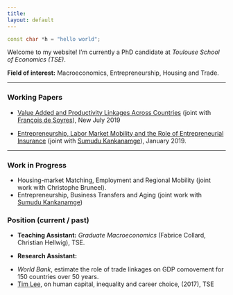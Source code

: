 ```yaml
---
title: 
layout: default
---
```


```c++
const char *h = "hello world";
```
Welcome to my website! I’m currently a PhD candidate at *Toulouse School of Economics (TSE)*. 

**Field of interest:** Macroeconomics, Entrepreneurship, Housing and Trade.

* * *

### Working Papers

*   [Value Added and Productivity Linkages Across Countries](http://agaillard.eu/projects/TCP/) (joint with [François de Soyres](https://sites.google.com/site/francoisdesoyres/research)), New July 2019

*   [Entrepreneurship, Labor Market Mobility and the Role of Entrepreneurial Insurance](http://agaillard.eu/projects/ELMM/) (joint with [Sumudu Kankanamge](http://kankanamge.free.fr/)), January 2019.

* * *

### Work in Progress

*   Housing-market Matching, Employment and Regional Mobility (joint work with Christophe Bruneel).
*   Entrepreneurship, Business Transfers and Aging (joint work with [Sumudu Kankanamge](http://kankanamge.free.fr/))


### Position (current / past)

*   **Teaching Assistant:** _Graduate Macroeconomics_ (Fabrice Collard, Christian Hellwig), TSE.

*   **Research Assistant:** 
  - *World Bank*, estimate the role of trade linkages on GDP comovement for 150 countries over 50 years.
  - [Tim Lee](http://www.syleetim.net), on human capital, inequality and career choice, (2017), TSE

